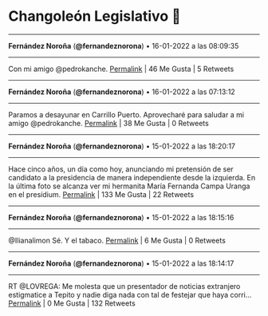# Changoleón Legislativo 🙈
*****
**Fernández Noroña** (**@fernandeznorona**) • 16-01-2022 a las 08:09:35
*****
Con mi amigo ⁦@pedrokanche⁩.
[Permalink](https://twitter.com/fernandeznorona/status/1482746866689355777) | 46 Me Gusta | 5 Retweets
*****
**Fernández Noroña** (**@fernandeznorona**) • 16-01-2022 a las 07:13:12
*****
Paramos a desayunar en Carrillo Puerto. Aprovecharé para saludar a mi amigo @pedrokanche.
[Permalink](https://twitter.com/fernandeznorona/status/1482732676591333380) | 38 Me Gusta | 0 Retweets
*****
**Fernández Noroña** (**@fernandeznorona**) • 15-01-2022 a las 18:20:17
*****
Hace cinco años, un día como hoy, anunciando mi pretensión de ser candidato a la presidencia de manera independiente desde la izquierda. En la última foto se alcanza ver mi hermanita María Fernanda Campa Uranga en el presídium.
[Permalink](https://twitter.com/fernandeznorona/status/1482538166825492484) | 133 Me Gusta | 22 Retweets
*****
**Fernández Noroña** (**@fernandeznorona**) • 15-01-2022 a las 18:15:16
*****
@Ilianalimon Sé. Y el tabaco.
[Permalink](https://twitter.com/fernandeznorona/status/1482536903274598400) | 6 Me Gusta | 0 Retweets
*****
**Fernández Noroña** (**@fernandeznorona**) • 15-01-2022 a las 18:14:17
*****
RT @LOVREGA: Me molesta que un presentador de noticias extranjero estigmatice a Tepito y nadie diga nada con tal de festejar que haya corri…
[Permalink](https://twitter.com/fernandeznorona/status/1482536653600272384) | 0 Me Gusta | 132 Retweets